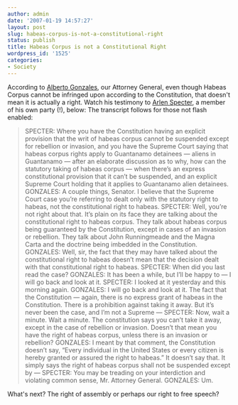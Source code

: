 ```yaml
---
author: admin
date: '2007-01-19 14:57:27'
layout: post
slug: habeas-corpus-is-not-a-constitutional-right
status: publish
title: Habeas Corpus is not a Constitutional Right
wordpress_id: '1525'
categories:
- Society
---
```


According to [Alberto
Gonzales](http://www.whitehouse.gov/government/gonzales-bio.html), our
Attorney General, even though Habeas Corpus cannot be infringed upon
according to the Constitution, that doesn't mean it is actually a right.
Watch his testimony to [Arlen
Specter](http://en.wikipedia.org/wiki/Arlen_Specter), a member of his
own party (!), below: The transcript follows for those not flash
enabled:

> SPECTER: Where you have the Constitution having an explicit provision
> that the writ of habeas corpus cannot be suspended except for
> rebellion or invasion, and you have the Supreme Court saying that
> habeas corpus rights apply to Guantanamo detainees — aliens in
> Guantanamo — after an elaborate discussion as to why, how can the
> statutory taking of habeas corpus — when there’s an express
> constitutional provision that it can’t be suspended, and an explicit
> Supreme Court holding that it applies to Guantanamo alien detainees.
> GONZALES: A couple things, Senator. I believe that the Supreme Court
> case you’re referring to dealt only with the statutory right to
> habeas, not the constitutional right to habeas. SPECTER: Well, you’re
> not right about that. It’s plain on its face they are talking about
> the constitutional right to habeas corpus. They talk about habeas
> corpus being guaranteed by the Constitution, except in cases of an
> invasion or rebellion. They talk about John Runningmeade and the Magna
> Carta and the doctrine being imbedded in the Constitution. GONZALES:
> Well, sir, the fact that they may have talked about the constitutional
> right to habeas doesn’t mean that the decision dealt with that
> constitutional right to habeas. SPECTER: When did you last read the
> case? GONZALES: It has been a while, but I’ll be happy to — I will go
> back and look at it. SPECTER: I looked at it yesterday and this
> morning again. GONZALES: I will go back and look at it. The fact that
> the Constitution — again, there is no express grant of habeas in the
> Constitution. There is a prohibition against taking it away. But it’s
> never been the case, and I’m not a Supreme — SPECTER: Now, wait a
> minute. Wait a minute. The constitution says you can’t take it away,
> except in the case of rebellion or invasion. Doesn’t that mean you
> have the right of habeas corpus, unless there is an invasion or
> rebellion? GONZALES: I meant by that comment, the Constitution doesn’t
> say, “Every individual in the United States or every citizen is hereby
> granted or assured the right to habeas.” It doesn’t say that. It
> simply says the right of habeas corpus shall not be suspended except
> by — SPECTER: You may be treading on your interdiction and violating
> common sense, Mr. Attorney General. GONZALES: Um.

What's next? The right of assembly or perhaps our right to free speech?
